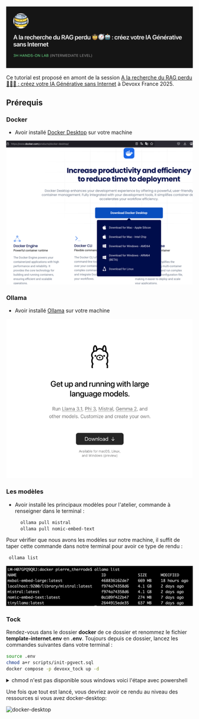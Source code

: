 [<img src="img/a-la-recherche-du-rag-perdu.png"  alt="A la recherche du RAG perdu 🤠🧭🤖 : créez votre IA Générative sans Internet">](https://www.devoxx.fr/agenda-2025/talk/?id=65062)

Ce tutorial est proposé en amont de la session [A la recherche du RAG perdu 🤠🧭🤖 : créez votre IA Générative sans Internet](https://www.devoxx.fr/agenda-2025/talk/?id=65062) à Devoxx France 2025.

## Prérequis

### Docker
- Avoir installé [Docker Desktop](https://www.docker.com/products/docker-desktop/) sur votre machine
<img src="img/docker-desktop-install.png" alt="docker-desktop" >

### Ollama
- Avoir installé [Ollama](https://ollama.com/download) sur votre machine
<img src="img/ollama.png"  alt="ollama">


### Les modèles
- Avoir installé les principaux modèles pour l'atelier, commande à renseigner dans le terminal :
  ```bash
    ollama pull mistral
    ollama pull nomic-embed-text
  ```
Pour vérifier que nous avons les modèles sur notre machine, il suffit de taper cette commande dans notre terminal pour avoir ce type de rendu :

```bash
 ollama list
 ```

<img src="img/ ollama_list.png" alt="ollama list">


### Tock

Rendez-vous dans le dossier **docker** de ce dossier et renommez le fichier **template-internet.env** en **.env**.
Toujours depuis ce dossier, lancez les commandes suivantes dans votre terminal :

```bash
source .env
chmod a+r scripts/init-pgvect.sql
docker compose -p devoxx_tock up -d
```

<details>
  <summary>chmod n'est pas disponible sous windows voici l'étape avec powershell</summary>

    $file = "scripts\init-pgvect.sql"
    $acl = Get-Acl $file
    $accessRule = New-Object System.Security.AccessControl.FileSystemAccessRule("Everyone","Read","Allow")
    $acl.SetAccessRule($accessRule)
    $acl | Set-Acl $file
</details>

Une fois que tout est lancé, vous devriez avoir ce rendu au niveau des ressources si vous avez docker-desktop:

<img src="img/docker-desktop.png"  alt="docker-desktop">
